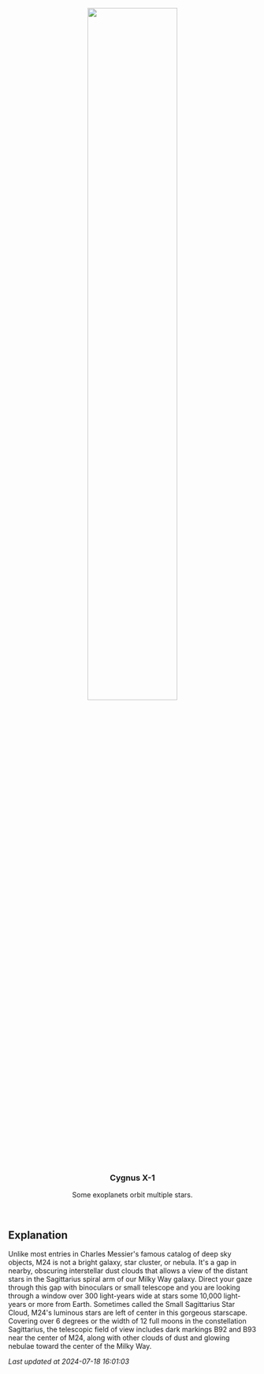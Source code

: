 <p align='center'>
    <img src='https://apod.nasa.gov/apod/image/2407/M24-HaLRGB-RC51_1024.jpg' width='60%' />
    <h3 align="center">Cygnus X-1</h3>
    <p align="center">Some exoplanets orbit multiple stars.</p>
</p>
<br/>

Explanation
--
Unlike most entries in Charles Messier's famous catalog of deep sky objects, M24 is not a bright galaxy, star cluster, or nebula. It's a gap in nearby, obscuring interstellar dust clouds that allows a view of the distant stars in the Sagittarius spiral arm of our Milky Way galaxy. Direct your gaze through this gap with binoculars or small telescope and you are looking through a window over 300 light-years wide at stars some 10,000 light-years or more from Earth. Sometimes called the Small Sagittarius Star Cloud, M24's luminous stars are left of center in this gorgeous starscape.  Covering over 6 degrees or the width of 12 full moons in the constellation Sagittarius, the telescopic field of view includes dark markings B92 and B93 near the center of M24, along with other clouds of dust and glowing nebulae toward the center of the Milky Way.


*Last updated at 2024-07-18 16:01:03*
